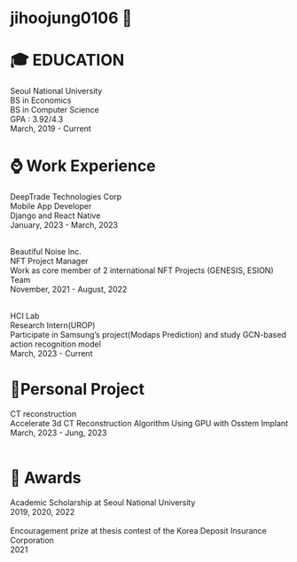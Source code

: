 # jihoojung0106 🍎


# 🎓 EDUCATION 
  Seoul National University <br>
  BS in Economics<br>
  BS in Computer Science <br>
  GPA : 3.92/4.3<br>
  March, 2019 - Current<br>

# ⌚️ Work Experience
 
  DeepTrade Technologies Corp<br>
  Mobile App Developer<br>
  Django and React Native<br>
  January, 2023 - March, 2023<br>
  <br>
  
  Beautiful Noise Inc.<br>
  NFT Project Manager<br>
  Work as core member of 2 international NFT Projects (GENESIS, ESION) Team<br>
  November, 2021 - August, 2022<br>
  <br>
 
  HCI Lab<br>
  Research Intern(UROP)<br>
  Participate in Samsung’s project(Modaps Prediction) and study GCN-based action recognition model<br>
  March, 2023 - Current<br>
  
 
 # 🐤Personal Project
  CT reconstruction<br>
  Accelerate 3d CT Reconstruction Algorithm Using GPU with Osstem Implant <br>
  March, 2023 - Jung, 2023<br><br>

  # 👑 Awards
  Academic Scholarship at Seoul National University<br>
  2019, 2020, 2022<br><br>
  Encouragement prize at thesis contest of the Korea Deposit Insurance Corporation<br>
  2021<br>

 
  
